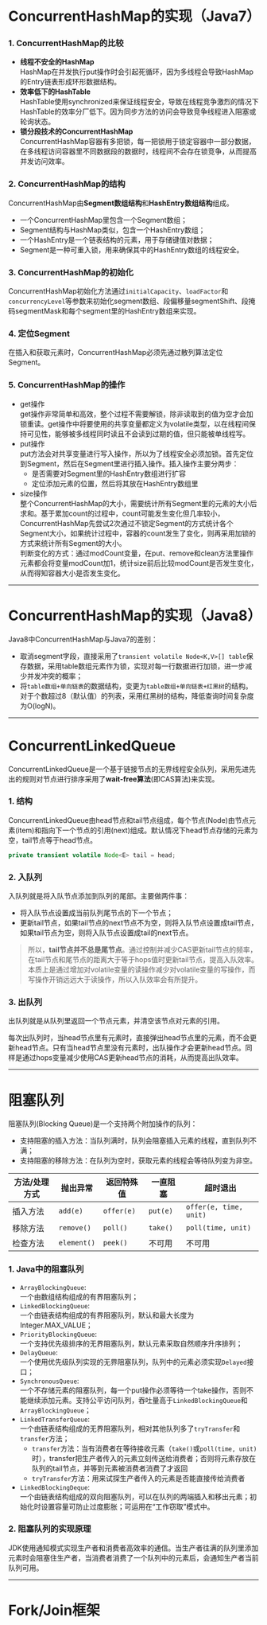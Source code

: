 # ConcurrentHashMap的实现（Java7）

### 1. ConcurrentHashMap的比较
+ **线程不安全的HashMap**  
 HashMap在并发执行put操作时会引起死循环，因为多线程会导致HashMap的Entry链表形成环形数据结构。
+ **效率低下的HashTable**  
 HashTable使用synchronized来保证线程安全，导致在线程竞争激烈的情况下HashTable的效率分厂低下。因为同步方法的访问会导致竞争线程进入阻塞或轮询状态。
+ **锁分段技术的ConcurrentHashMap**  
 ConcurrentHashMap容器有多把锁，每一把锁用于锁定容器中一部分数据，在多线程访问容器里不同数据段的数据时，线程间不会存在锁竞争，从而提高并发访问效率。  
 
### 2. ConcurrentHashMap的结构
ConcurrentHashMap由**Segment数组结构**和**HashEntry数组结构**组成。    
+ 一个ConcurrentHashMap里包含一个Segment数组；
+ Segment结构与HashMap类似，包含一个HashEntry数组；
+ 一个HashEntry是一个链表结构的元素，用于存储键值对数据；
+ Segment是一种可重入锁，用来确保其中的HashEntry数组的线程安全。

### 3. ConcurrentHashMap的初始化
ConcurrentHashMap初始化方法通过`initialCapacity`、`loadFactor`和`concurrencyLevel`等参数来初始化segment数组、段偏移量segmentShift、段掩码segmentMask和每个segment里的HashEntry数组来实现。  

### 4. 定位Segment
在插入和获取元素时，ConcurrentHashMap必须先通过散列算法定位Segment。

### 5. ConcurrentHashMap的操作
+ get操作  
 get操作非常简单和高效，整个过程不需要解锁，除非读取到的值为空才会加锁重读。get操作中将要使用的共享变量都定义为volatile类型，以在线程间保持可见性，能够被多线程同时读且不会读到过期的值，但只能被单线程写。
+ put操作  
 put方法会对共享变量进行写入操作，所以为了线程安全必须加锁。首先定位到Segment，然后在Segment里进行插入操作。插入操作主要分两步：  
   - 是否需要对Segment里的HashEntry数组进行扩容  
   - 定位添加元素的位置，然后将其放在HashEntry数组里
+ size操作  
 整个ConcurrentHashMap的大小，需要统计所有Segment里的元素的大小后求和。基于累加count的过程中，count可能发生变化但几率较小，ConcurrentHashMap先尝试2次通过不锁定Segment的方式统计各个Segment大小，如果统计过程中，容器的count发生了变化，则再采用加锁的方式来统计所有Segment的大小。  
 判断变化的方式：通过modCount变量，在put、remove和clean方法里操作元素都会将变量modCount加1，统计size前后比较modCount是否发生变化，从而得知容器大小是否发生变化。  


---
# ConcurrentHashMap的实现（Java8）
Java8中ConcurrentHashMap与Java7的差别：  
+ 取消segment字段，直接采用了`transient volatile Node<K,V>[] table`保存数据，采用table数组元素作为锁，实现对每一行数据进行加锁，进一步减少并发冲突的概率；
+ 将`table数组+单向链表`的数据结构，变更为`table数组+单向链表+红黑树`的结构。对于个数超过8（默认值）的列表，采用红黑树的结构，降低查询时间复杂度为O(logN)。  

---

# ConcurrentLinkedQueue
ConcurrentLinkedQueue是一个基于链接节点的无界线程安全队列，采用先进先出的规则对节点进行排序采用了**wait-free算法**(即CAS算法)来实现。  

### 1. 结构  
ConcurrentLinkedQueue由head节点和tail节点组成，每个节点(Node)由节点元素(item)和指向下一个节点的引用(next)组成。默认情况下head节点存储的元素为空，tail节点等于head节点。  
```java
private transient volatile Node<E> tail = head;
```

### 2. 入队列
入队列就是将入队节点添加到队列的尾部。主要做两件事：  
+ 将入队节点设置成当前队列尾节点的下一个节点；
+ 更新tail节点，如果tail节点的next节点不为空，则将入队节点设置成tail节点，如果tail节点为空，则将入队节点设置成tail的next节点。

> 所以，**tail节点并不总是尾节点**。通过控制并减少CAS更新tail节点的频率，在tail节点和尾节点的距离大于等于hops值时更新tail节点，提高入队效率。本质上是通过增加对volatile变量的读操作减少对volatile变量的写操作，而写操作开销远远大于读操作，所以入队效率会有所提升。  

### 3. 出队列
出队列就是从队列里返回一个节点元素，并清空该节点对元素的引用。  

每次出队列时，当head节点里有元素时，直接弹出head节点里的元素，而不会更新head节点。只有当head节点里没有元素时，出队操作才会更新head节点。同样是通过hops变量减少使用CAS更新head节点的消耗，从而提高出队效率。  

--- 

# 阻塞队列
阻塞队列(Blocking Queue)是一个支持两个附加操作的队列：  
+ 支持阻塞的插入方法：当队列满时，队列会阻塞插入元素的线程，直到队列不满；
+ 支持阻塞的移除方法：在队列为空时，获取元素的线程会等待队列变为非空。  

| 方法/处理方式 | 抛出异常 | 返回特殊值 | 一直阻塞 | 超时退出 |
| -- | -- | -- | -- | -- |
| 插入方法 | `add(e)` | `offer(e)` | `put(e)` | `offer(e, time, unit)` |
| 移除方法 | `remove()` | `poll()` | `take()` | `poll(time, unit)` |
| 检查方法 | `element()` | `peek()` | 不可用 | 不可用 |
 
### 1. Java中的阻塞队列
+ `ArrayBlockingQueue`:  
一个由数组结构组成的有界阻塞队列；
+ `LinkedBlockingQueue`:  
一个由链表结构组成的有界阻塞队列，默认和最大长度为Integer.MAX_VALUE；
+ `PriorityBlockingQueue`:  
一个支持优先级排序的无界阻塞队列，默认元素采取自然顺序升序排列；
+ `DelayQueue`:  
一个使用优先级队列实现的无界阻塞队列，队列中的元素必须实现`Delayed`接口；
+ `SynchronousQueue`:  
一个不存储元素的阻塞队列，每一个put操作必须等待一个take操作，否则不能继续添加元素。支持公平访问队列，吞吐量高于`LinkedBlockingQueue`和`ArrayBlockingQueue`；
+ `LinkedTransferQueue`:  
一个由链表结构组成的无界阻塞队列，相对其他队列多了`tryTransfer`和`transfer`方法；  
    - `transfer`方法：当有消费者在等待接收元素（`take()`或`poll(time, unit)` 时），transfer把生产者传入的元素立刻传送给消费者；否则将元素存放在队列的tail节点，并等到元素被消费者消费了才返回
	- `tryTransfer`方法：用来试探生产者传入的元素是否能直接传给消费者
+ `LinkedBlockingDeque`:   
一个由链表结构组成的双向阻塞队列，可以在队列的两端插入和移出元素；初始化时设置容量可防止过度膨胀；可运用在“工作窃取”模式中。  

### 2. 阻塞队列的实现原理
JDK使用通知模式实现生产者和消费者高效率的通信。当生产者往满的队列里添加元素时会阻塞住生产者，当消费者消费了一个队列中的元素后，会通知生产者当前队列可用。


 
---  


# Fork/Join框架